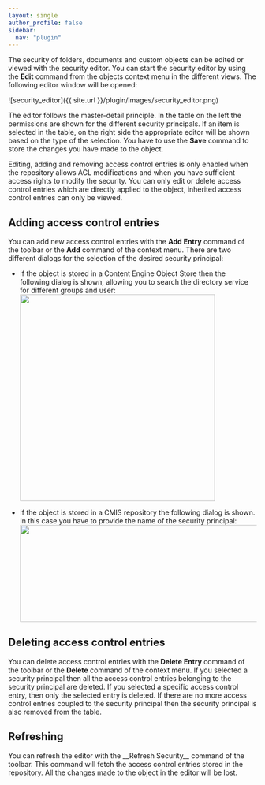 ```yaml
---
layout: single
author_profile: false
sidebar:
  nav: "plugin"
---
```


The security of folders, documents and custom objects can be edited or viewed with the security editor. You can start the security editor by using the __Edit__ command from the objects context menu in the different views. The following editor window will be opened:

![security_editor]({{ site.url }}/plugin/images/security_editor.png)

The editor follows the master-detail principle. In the table on the left the permissions are shown for the different security principals. If an item is selected in the table, on the right side the appropriate editor will be shown based on the type of the selection. You have to use the __Save__ command to store the changes you have made to the object.

Editing, adding and removing access control entries is only enabled when the repository allows ACL modifications and when you have sufficient access rights to modify the security. You can only edit or delete access control entries which are directly applied to the object, inherited access control entries can only be viewed.
## Adding access control entries
You can add new access control entries with the __Add Entry__ command of the toolbar or the __Add__ command of the context menu. There are two different dialogs for the selection of the desired security principal:

* If the object is stored in a Content Engine Object Store then the following dialog is shown, allowing you to search the directory service for different groups and user:
<a href="http://www.ecmdeveloper.com/wp-content/uploads/2012/11/principel_selection_realm.png"><img src="http://192.168.142.129/wp-content/uploads/2012/11/principel_selection_realm.png" alt="" title="principal_selection_realm" width="395" height="420" class="alignnone size-full wp-image-658" /></a>

* If the object is stored in a CMIS repository the following dialog is shown. In this case you have to provide the name of the security principal:
<a href="http://www.ecmdeveloper.com/wp-content/uploads/2012/12/principal_selection_no_realm.png"><img src="http://www.ecmdeveloper.com/wp-content/uploads/2012/12/principal_selection_no_realm.png" alt="" title="principal_selection_no_realm" width="488" height="197" class="alignnone size-full wp-image-697" /></a>

## Deleting access control entries</h2>
You can delete access control entries with the __Delete Entry__ command of the toolbar or the __Delete__ command of the context menu. If you selected a security principal then all the access control entries belonging to the security principal are deleted. If you selected a specific access control entry, then only the selected entry is deleted. If there are no more access control entries coupled to the security principal then the security principal is also removed from the table.
<h2>Refreshing</h2>
You can refresh the editor with the __Refresh Security__ command of the toolbar. This command will fetch the access control entries stored in the repository. All the changes made to the object in the editor will be lost.
